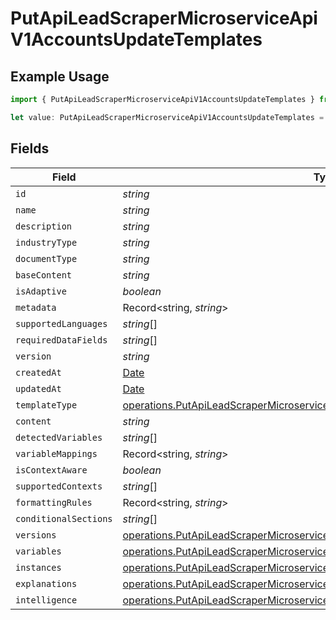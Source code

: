 # PutApiLeadScraperMicroserviceApiV1AccountsUpdateTemplates

## Example Usage

```typescript
import { PutApiLeadScraperMicroserviceApiV1AccountsUpdateTemplates } from "oppulence-backend-sdk/models/operations";

let value: PutApiLeadScraperMicroserviceApiV1AccountsUpdateTemplates = {};
```

## Fields

| Field                                                                                                                                                                        | Type                                                                                                                                                                         | Required                                                                                                                                                                     | Description                                                                                                                                                                  |
| ---------------------------------------------------------------------------------------------------------------------------------------------------------------------------- | ---------------------------------------------------------------------------------------------------------------------------------------------------------------------------- | ---------------------------------------------------------------------------------------------------------------------------------------------------------------------------- | ---------------------------------------------------------------------------------------------------------------------------------------------------------------------------- |
| `id`                                                                                                                                                                         | *string*                                                                                                                                                                     | :heavy_minus_sign:                                                                                                                                                           | N/A                                                                                                                                                                          |
| `name`                                                                                                                                                                       | *string*                                                                                                                                                                     | :heavy_minus_sign:                                                                                                                                                           | N/A                                                                                                                                                                          |
| `description`                                                                                                                                                                | *string*                                                                                                                                                                     | :heavy_minus_sign:                                                                                                                                                           | N/A                                                                                                                                                                          |
| `industryType`                                                                                                                                                               | *string*                                                                                                                                                                     | :heavy_minus_sign:                                                                                                                                                           | N/A                                                                                                                                                                          |
| `documentType`                                                                                                                                                               | *string*                                                                                                                                                                     | :heavy_minus_sign:                                                                                                                                                           | N/A                                                                                                                                                                          |
| `baseContent`                                                                                                                                                                | *string*                                                                                                                                                                     | :heavy_minus_sign:                                                                                                                                                           | N/A                                                                                                                                                                          |
| `isAdaptive`                                                                                                                                                                 | *boolean*                                                                                                                                                                    | :heavy_minus_sign:                                                                                                                                                           | N/A                                                                                                                                                                          |
| `metadata`                                                                                                                                                                   | Record<string, *string*>                                                                                                                                                     | :heavy_minus_sign:                                                                                                                                                           | N/A                                                                                                                                                                          |
| `supportedLanguages`                                                                                                                                                         | *string*[]                                                                                                                                                                   | :heavy_minus_sign:                                                                                                                                                           | N/A                                                                                                                                                                          |
| `requiredDataFields`                                                                                                                                                         | *string*[]                                                                                                                                                                   | :heavy_minus_sign:                                                                                                                                                           | N/A                                                                                                                                                                          |
| `version`                                                                                                                                                                    | *string*                                                                                                                                                                     | :heavy_minus_sign:                                                                                                                                                           | N/A                                                                                                                                                                          |
| `createdAt`                                                                                                                                                                  | [Date](https://developer.mozilla.org/en-US/docs/Web/JavaScript/Reference/Global_Objects/Date)                                                                                | :heavy_minus_sign:                                                                                                                                                           | N/A                                                                                                                                                                          |
| `updatedAt`                                                                                                                                                                  | [Date](https://developer.mozilla.org/en-US/docs/Web/JavaScript/Reference/Global_Objects/Date)                                                                                | :heavy_minus_sign:                                                                                                                                                           | N/A                                                                                                                                                                          |
| `templateType`                                                                                                                                                               | [operations.PutApiLeadScraperMicroserviceApiV1AccountsUpdateTemplateType](../../models/operations/putapileadscrapermicroserviceapiv1accountsupdatetemplatetype.md)           | :heavy_minus_sign:                                                                                                                                                           | N/A                                                                                                                                                                          |
| `content`                                                                                                                                                                    | *string*                                                                                                                                                                     | :heavy_minus_sign:                                                                                                                                                           | N/A                                                                                                                                                                          |
| `detectedVariables`                                                                                                                                                          | *string*[]                                                                                                                                                                   | :heavy_minus_sign:                                                                                                                                                           | N/A                                                                                                                                                                          |
| `variableMappings`                                                                                                                                                           | Record<string, *string*>                                                                                                                                                     | :heavy_minus_sign:                                                                                                                                                           | N/A                                                                                                                                                                          |
| `isContextAware`                                                                                                                                                             | *boolean*                                                                                                                                                                    | :heavy_minus_sign:                                                                                                                                                           | N/A                                                                                                                                                                          |
| `supportedContexts`                                                                                                                                                          | *string*[]                                                                                                                                                                   | :heavy_minus_sign:                                                                                                                                                           | N/A                                                                                                                                                                          |
| `formattingRules`                                                                                                                                                            | Record<string, *string*>                                                                                                                                                     | :heavy_minus_sign:                                                                                                                                                           | N/A                                                                                                                                                                          |
| `conditionalSections`                                                                                                                                                        | *string*[]                                                                                                                                                                   | :heavy_minus_sign:                                                                                                                                                           | N/A                                                                                                                                                                          |
| `versions`                                                                                                                                                                   | [operations.PutApiLeadScraperMicroserviceApiV1AccountsUpdateAccountsVersions](../../models/operations/putapileadscrapermicroserviceapiv1accountsupdateaccountsversions.md)[] | :heavy_minus_sign:                                                                                                                                                           | N/A                                                                                                                                                                          |
| `variables`                                                                                                                                                                  | [operations.PutApiLeadScraperMicroserviceApiV1AccountsUpdateVariables](../../models/operations/putapileadscrapermicroserviceapiv1accountsupdatevariables.md)[]               | :heavy_minus_sign:                                                                                                                                                           | N/A                                                                                                                                                                          |
| `instances`                                                                                                                                                                  | [operations.PutApiLeadScraperMicroserviceApiV1AccountsUpdateInstances](../../models/operations/putapileadscrapermicroserviceapiv1accountsupdateinstances.md)[]               | :heavy_minus_sign:                                                                                                                                                           | N/A                                                                                                                                                                          |
| `explanations`                                                                                                                                                               | [operations.PutApiLeadScraperMicroserviceApiV1AccountsUpdateExplanations](../../models/operations/putapileadscrapermicroserviceapiv1accountsupdateexplanations.md)[]         | :heavy_minus_sign:                                                                                                                                                           | N/A                                                                                                                                                                          |
| `intelligence`                                                                                                                                                               | [operations.PutApiLeadScraperMicroserviceApiV1AccountsUpdateIntelligence](../../models/operations/putapileadscrapermicroserviceapiv1accountsupdateintelligence.md)[]         | :heavy_minus_sign:                                                                                                                                                           | N/A                                                                                                                                                                          |